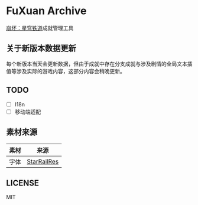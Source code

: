 # FuXuan Archive

[崩坏：星穹铁道](https://sr.mihoyo.com/)成就管理工具

## 关于新版本数据更新

每个新版本当天会更新数据，但由于成就中存在分支成就与涉及剧情的全局文本插值等涉及实际的游戏内容，这部分内容会稍晚更新。

## TODO

- [ ] I18n
- [ ] 移动端适配

## 素材来源

| 素材 | 来源 |
| --- | --- |
| 字体 | [StarRailRes](https://github.com/Mar-7th/StarRailRes) |

## LICENSE

MIT
